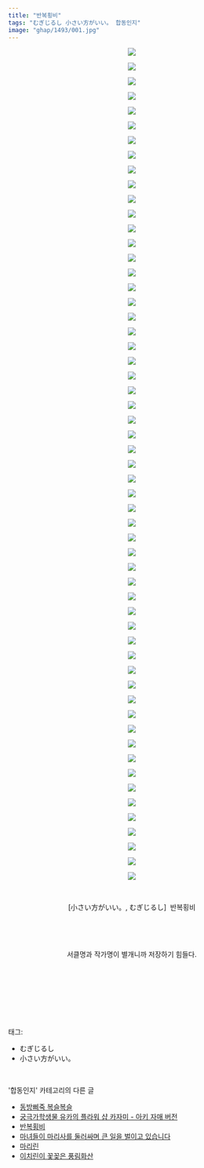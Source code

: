 ```yaml
---
title: "반복횡비"
tags: "むぎじるし 小さい方がいい。 합동인지"
image: "ghap/1493/001.jpg"
---
```

<div class="article">
<p style="text-align: center; clear: none; float: none;"><img src="{{ site.nasurl }}/ghap/1493/001.jpg"/></p>
<p style="text-align: center; clear: none; float: none;"><img src="{{ site.nasurl }}/ghap/1493/002.jpg"/></p>
<p style="text-align: center; clear: none; float: none;"><img src="{{ site.nasurl }}/ghap/1493/003.jpg"/></p>
<p style="text-align: center; clear: none; float: none;"><img src="{{ site.nasurl }}/ghap/1493/004.jpg"/></p>
<p style="text-align: center; clear: none; float: none;"><img src="{{ site.nasurl }}/ghap/1493/005.jpg"/></p>
<p style="text-align: center; clear: none; float: none;"><img src="{{ site.nasurl }}/ghap/1493/006.jpg"/></p>
<p style="text-align: center; clear: none; float: none;"><img src="{{ site.nasurl }}/ghap/1493/007.jpg"/></p>
<p style="text-align: center; clear: none; float: none;"><img src="{{ site.nasurl }}/ghap/1493/008.jpg"/></p>
<p style="text-align: center; clear: none; float: none;"><img src="{{ site.nasurl }}/ghap/1493/009.jpg"/></p>
<p style="text-align: center; clear: none; float: none;"><img src="{{ site.nasurl }}/ghap/1493/010.jpg"/></p>
<p style="text-align: center; clear: none; float: none;"><img src="{{ site.nasurl }}/ghap/1493/011.jpg"/></p>
<p style="text-align: center; clear: none; float: none;"><img src="{{ site.nasurl }}/ghap/1493/012.jpg"/></p>
<p style="text-align: center; clear: none; float: none;"><img src="{{ site.nasurl }}/ghap/1493/013.jpg"/></p>
<p style="text-align: center; clear: none; float: none;"><img src="{{ site.nasurl }}/ghap/1493/014.jpg"/></p>
<p style="text-align: center; clear: none; float: none;"><img src="{{ site.nasurl }}/ghap/1493/015.jpg"/></p>
<p style="text-align: center; clear: none; float: none;"><img src="{{ site.nasurl }}/ghap/1493/016.jpg"/></p>
<p style="text-align: center; clear: none; float: none;"><img src="{{ site.nasurl }}/ghap/1493/017.jpg"/></p>
<p style="text-align: center; clear: none; float: none;"><img src="{{ site.nasurl }}/ghap/1493/018.jpg"/></p>
<p style="text-align: center; clear: none; float: none;"><img src="{{ site.nasurl }}/ghap/1493/019.jpg"/></p>
<p style="text-align: center; clear: none; float: none;"><img src="{{ site.nasurl }}/ghap/1493/020.jpg"/></p>
<p style="text-align: center; clear: none; float: none;"><img src="{{ site.nasurl }}/ghap/1493/021.jpg"/></p>
<p style="text-align: center; clear: none; float: none;"><img src="{{ site.nasurl }}/ghap/1493/022.jpg"/></p>
<p style="text-align: center; clear: none; float: none;"><img src="{{ site.nasurl }}/ghap/1493/023.jpg"/></p>
<p style="text-align: center; clear: none; float: none;"><img src="{{ site.nasurl }}/ghap/1493/024.jpg"/></p>
<p style="text-align: center; clear: none; float: none;"><img src="{{ site.nasurl }}/ghap/1493/025.jpg"/></p>
<p style="text-align: center; clear: none; float: none;"><img src="{{ site.nasurl }}/ghap/1493/026.jpg"/></p>
<p style="text-align: center; clear: none; float: none;"><img src="{{ site.nasurl }}/ghap/1493/027.jpg"/></p>
<p style="text-align: center; clear: none; float: none;"><img src="{{ site.nasurl }}/ghap/1493/028.jpg"/></p>
<p style="text-align: center; clear: none; float: none;"><img src="{{ site.nasurl }}/ghap/1493/029.jpg"/></p>
<p style="text-align: center; clear: none; float: none;"><img src="{{ site.nasurl }}/ghap/1493/030.jpg"/></p>
<p style="text-align: center; clear: none; float: none;"><img src="{{ site.nasurl }}/ghap/1493/031.jpg"/></p>
<p style="text-align: center; clear: none; float: none;"><img src="{{ site.nasurl }}/ghap/1493/032.jpg"/></p>
<p style="text-align: center; clear: none; float: none;"><img src="{{ site.nasurl }}/ghap/1493/033.jpg"/></p>
<p style="text-align: center; clear: none; float: none;"><img src="{{ site.nasurl }}/ghap/1493/034.jpg"/></p>
<p style="text-align: center; clear: none; float: none;"><img src="{{ site.nasurl }}/ghap/1493/035.jpg"/></p>
<p style="text-align: center; clear: none; float: none;"><img src="{{ site.nasurl }}/ghap/1493/036.jpg"/></p>
<p style="text-align: center; clear: none; float: none;"><img src="{{ site.nasurl }}/ghap/1493/037.jpg"/></p>
<p style="text-align: center; clear: none; float: none;"><img src="{{ site.nasurl }}/ghap/1493/038.jpg"/></p>
<p style="text-align: center; clear: none; float: none;"><img src="{{ site.nasurl }}/ghap/1493/039.jpg"/></p>
<p style="text-align: center; clear: none; float: none;"><img src="{{ site.nasurl }}/ghap/1493/040.jpg"/></p>
<p style="text-align: center; clear: none; float: none;"><img src="{{ site.nasurl }}/ghap/1493/041.jpg"/></p>
<p style="text-align: center; clear: none; float: none;"><img src="{{ site.nasurl }}/ghap/1493/042.jpg"/></p>
<p style="text-align: center; clear: none; float: none;"><img src="{{ site.nasurl }}/ghap/1493/043.jpg"/></p>
<p style="text-align: center; clear: none; float: none;"><img src="{{ site.nasurl }}/ghap/1493/044.jpg"/></p>
<p style="text-align: center; clear: none; float: none;"><img src="{{ site.nasurl }}/ghap/1493/045.jpg"/></p>
<p style="text-align: center; clear: none; float: none;"><img src="{{ site.nasurl }}/ghap/1493/046.jpg"/></p>
<p style="text-align: center; clear: none; float: none;"><img src="{{ site.nasurl }}/ghap/1493/047.jpg"/></p>
<p style="text-align: center; clear: none; float: none;"><img src="{{ site.nasurl }}/ghap/1493/048.jpg"/></p>
<p style="text-align: center; clear: none; float: none;"><img src="{{ site.nasurl }}/ghap/1493/049.jpg"/></p>
<p style="text-align: center; clear: none; float: none;"><img src="{{ site.nasurl }}/ghap/1493/050.jpg"/></p>
<p style="text-align: center; clear: none; float: none;"><img src="{{ site.nasurl }}/ghap/1493/051.jpg"/></p>
<p style="text-align: center; clear: none; float: none;"><img src="{{ site.nasurl }}/ghap/1493/052.jpg"/></p>
<p style="text-align: center; clear: none; float: none;"><img src="{{ site.nasurl }}/ghap/1493/053.jpg"/></p>
<p style="text-align: center; clear: none; float: none;"><img src="{{ site.nasurl }}/ghap/1493/054.jpg"/></p>
<p style="text-align: center; clear: none; float: none;"><img src="{{ site.nasurl }}/ghap/1493/055.jpg"/></p>
<p style="text-align: center; clear: none; float: none;"><img src="{{ site.nasurl }}/ghap/1493/056.jpg"/></p>
<p style="text-align: center; clear: none; float: none;"><img src="{{ site.nasurl }}/ghap/1493/057.jpg"/></p>
<p style="text-align: center; clear: none; float: none;"><br/></p>
<p style="text-align: center; clear: none; float: none;">[小さい方がいい。, むぎじるし]  반복횡비</p>
<p style="text-align: center; clear: none; float: none;"><br/></p>
<p style="text-align: center; clear: none; float: none;"><br/></p>
<p style="text-align: center; clear: none; float: none;">서클명과 작가명이 별개니까 저장하기 힘들다.</p>
<p style="text-align: center; clear: none; float: none;"><br/></p>
<p style="text-align: center; clear: none; float: none;"><br/></p>
<p><br/></p>
</div><br/>
<div class="tagTrail">
<p>태그: </p>
<ul>
<li>むぎじるし</li>
<li>小さい方がいい。</li>
</ul>
</div><br/>
<div class="another">
<p>'합동인지' 카테고리의 다른 글</p>
<ul>
<li><a href="/2016-08-12-ghap_1540">동방삐죽 복슬복슬</a></li>
<li><a href="/2016-08-12-ghap_1535">궁극가학생물 유카의 플라워 샵 카자미 - 아키 자매 버전</a></li>
<li><a href="/2016-08-11-ghap_1493">반복횡비</a></li>
<li><a href="/2016-08-11-ghap_1477">마녀들이 마리사를 둘러싸며 큰 일을 벌이고 있습니다</a></li>
<li><a href="/2016-08-03-ghap_1323">마리린</a></li>
<li><a href="/2016-08-03-ghap_1313">이치린이 꽃꽂은 풍림화산</a></li>
</ul>
</div><br/>
<div class="cb_module cb_fluid">
<div class="cb_wrt cb_profile">
</div><!-- commentList close -->
</div><br/>
